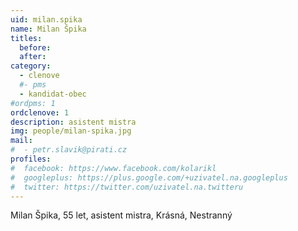 ```yaml
---
uid: milan.spika
name: Milan Špika
titles:
  before:
  after:
category:
  - clenove
  #- pms
  - kandidat-obec
#ordpms: 1
ordclenove: 1
description: asistent mistra
img: people/milan-spika.jpg 
mail:
#  - petr.slavik@pirati.cz
profiles:
#  facebook: https://www.facebook.com/kolarikl
#  googleplus: https://plus.google.com/+uzivatel.na.googleplus
#  twitter: https://twitter.com/uzivatel.na.twitteru
---
```


Milan Špika, 55 let, asistent mistra, Krásná, Nestranný